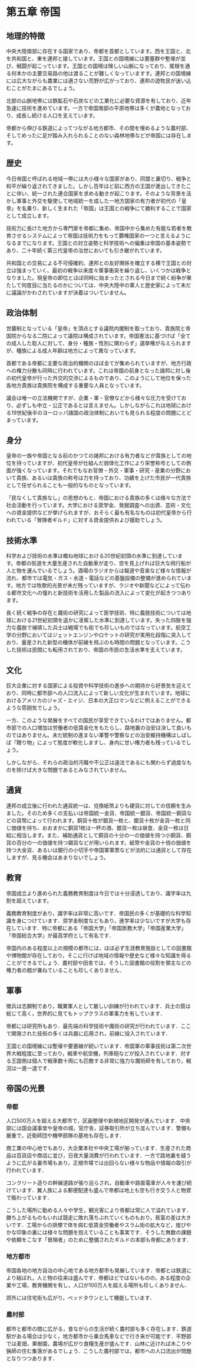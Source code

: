   
  
# 第五章 帝国  
  
## 地理的特徴  
  
中央大陸南部に存在する国家であり、帝都を首都としています。西を王国と、北を共和国と、東を連邦と接しています。王国との国境線には要塞群や塹壕が並び、戦闘が起こっています。王国との国境は険しい山脈になっており、尾根を通る何本かの主要交易路の他は渡ることが難しくなっていますす。連邦との国境線には広大ながらも農業には適さない荒野が広がっており、連邦の遊牧民が迷い込むことがたまにあるでしょう。  
  
北部の山脈地帯には鉄鉱石や石炭などの工業化に必要な資源を有しており、近年急速に技術を進めています。一方で帝国南部の平原地帯は多くが農地となっており、成長し続ける人口を支えています。  
  
帝都から伸びる鉄道によってつながる地方都市、その間を埋めるような農村部、そしてめったに足が踏み入れられることのない森林地帯などが帝国には存在します。  
  
## 歴史  
  
今日帝国と呼ばれる地域一帯には大小様々な国家があり、同盟と裏切り、戦争と和平が繰り返されてきました。しかし百年ほど前に西方の王国が進出してきたことに伴い、統一された連合国家を求める動きが起こります。そのような背景を活かし軍事と外交を駆使して地域統一を成した一地方国家の有力者が初代の「皇帝」を名乗り、新しく生まれた「帝国」は王国との戦争にて勝利することで国家として成立します。  
  
技術力に長けた地方から専門家を帝都に集め、帝国中から集めた有能な若者を教育させるシステムによって帝国は技術力をもって覇権国家の一つと言えるようになるまでになります。王国との対立姿勢と科学技術への偏重は帝国の基本姿勢であり、二十年続く第三代皇帝の治世においても引き継がれています。  
  
共和国との交易による不可侵確約、連邦との友好関係を確立する横で王国との対立は強まっていく、最初の戦争以来度々軍事衝突を繰り返し、いくつかは戦争となりました。現皇帝の即位とほぼ同時に始まったとされる今日まで続く紛争が果たして何度目に当たるのかについては、中央大陸中の軍人と歴史家によって未だに議論がかわされていますが決着はついていません。  
  
## 政治体制  
  
世襲制となっている「皇帝」を頂点とする議院内閣制を取っており、貴族院と帝国院からなる二院によって議院は構成されています。帝国憲法に基づけば「全ての成人した聡人に対して、身分・種族・性別に関わらず」選挙権が与えられますが、種族による成人年齢は地方によって異なっています。  
  
首都である帝都に主要な政治的機関のほぼ全てが集められていますが、地方行政への権力分散も同時に行われています。これは帝国の前身となった諸邦に対し後の初代皇帝が行った外交的交渉によるものであり、このようにして地位を保った各地方貴族は貴族院を構成する重要な人員となっています。  
  
議会は唯一の立法機関ですが、企業・軍・官僚などから様々な圧力を受けており、必ずしも中立・公正であるとは言えません。しかしながらこれは地球における19世紀後半のヨーロッパ諸国の政治体制においても見られる程度の問題にとどまっています。  
  
## 身分  
皇帝の一族や帝国となる前のかつての諸邦における有力者などが貴族としての地位を持っていますが、初代皇帝が仕組んだ弱体化工作により栄誉称号としての側面が強くなっています。それでもなお官僚・外交・軍事・研究・産業の分野において貴族、あるいは貴族の称号は力を持っており、功績を上げた市民が一代貴族として任ぜられることも一般的なものとなっています。  
  
「民なくして貴族なし」の思想のもと、帝国における貴族の多くは様々な方法で社会活動を行っています。大学における奨学金、発掘調査への出資、芸術・文化への資金提供などが挙げられますが、おそらく最も有名なものは初代皇帝から行われている「冒険者ギルド」に対する資金提供および援助でしょう。  
  
## 技術水準  
  
科学および技術の水準は概ね地球における20世紀初頭の水準に到達しています。帝都の街道を大量生産された自動車が走り、空を見上げれば巨大な飛行船が人と物を運んでいるでしょう。酒場のラジオからは報道や音楽など様々な情報が流れ、都市では電気・ガス・水道・電話などの基盤設備の整備が進められています。地方では牧歌的光景が未だ残っていますが、ラジオや新聞などによって伝わる都市文化への憧れと新技術を活用した製品の流入によって変化が起きつつあります。  
  
長く続く戦争の存在と魔術の研究によって医学技術、特に義肢技術については地球における21世紀初頭を遥かに凌駕した水準に到達しています。失った四肢を強力な義肢で補填した兵士は戦場でも街でも珍しいものではなっています。航空工学の分野においてはジェットエンジンやロケットの研究が実用化段階に突入しており、量産された新型の機体が前線を飛ぶのも時間の問題となっています。こうした技術は民間にも転用されており、帝国の市民の生活水準を支えています。  
  
## 文化  
  
巨大企業に対する国家による投資や科学技術の進歩への期待から好景気を迎えており、同時に都市部への人口流入によって新しい文化が生まれています。地球におけるアメリカのジャズ・エイジ、日本の大正ロマンなどに例えることができるような雰囲気でしょう。  
  
一方、このような発展をすべての国民が享受できているわけではありません。都市部での人口増加は労働者の低賃金化をもたらし、路地裏の治安は決して良いものではありません。未だ統制の進まない軍警や警察などの治安維持機構はしばしば「贈り物」によって態度が軟化しますし、身内に甘い権力者も残っているでしょう。  
  
しかしながら、それらの政治的汚職や不公正は違法であるにも関わらず過度なものを除けば大きな問題であるとみなされていません。  
  
## 通貨  
  
連邦の成立後に行われた通貨統一は、兌換紙幣よりも硬貨に対しての信頼を生みました。そのため多くの支払いは帝国統一金貨、帝国統一銀貨、帝国統一銅貨などの貨幣によって行われます。銅貨十枚が銀貨一枚と、銀貨十枚が金貨一枚と同じ価値を持ち、おおまかに銅貨1枚は一杯の酒、銀貨一枚は昼食、金貨一枚は日給に相当します。また、補助通貨として銅貨の十分の一の価値を持つ小銅貨、銅貨の百分の一の価値を持つ錫貨などが用いられます。紙幣や金貨の十倍の価値を持つ大金貨、あるいは銀行の小切手や帝国軍軍票などが法的には通貨として存在しますが、見る機会はあまりないでしょう。  
  
## 教育  
  
帝国成立より進められた義務教育制度は今日では十分浸透しており、識字率は九割を超えています。  
  
  
  
義務教育制度があり，識字率は非常に高いです．帝国民の多くが基礎的な科学知識を身につけています．奨学金制度などもあり，進学率は少ないですが大学も存在しています．特に帝都にある「帝国大学」「帝国医務大学」「帝国産業大学」「帝国総合大学」が最高学府として有名です．  
  
帝国内のある程度以上の規模の都市には，ほぼ必ず生涯教育施設としての図書館や博物館が存在しており，そこに行けば地域の情報や歴史など様々な知識を得ることができるでしょう．農村部や田舎では，そうした図書館の役割を領主などの権力者の館が兼ねていることも珍しくありません．  
  
## 軍事  
  
徴兵は志願制であり，職業軍人として厳しい訓練が行われています．兵士の質は総じて高く，世界的に見てもトップクラスの軍事力を有しています．  
  
帝都には研究所もあり．最先端の科学技術や魔術の研究が行われています．ここで開発された技術の多くは兵器に応用され，前線に投入されています．  
  
王国との国境線には塹壕や要塞線が続いています．帝国軍の軍事技術は第二次世界大戦程度に至っており，戦車や航空機，列車砲などが投入されています．対する王国側は個人で戦車数十両にも匹敵する非常に強力な魔術師を有しており，戦況は一進一退です．  
  
## 帝国の光景  
  
### 帝都  
  
人口500万人を超える大都市で，区画整理や新規地区開発が進んでいます．中央部には国会議事堂や皇帝の城，官庁舎，証券取引所が立ち並んでいます．警備も厳重で，近衛師団や機甲部隊の基地も存在します．  
  
商工業の中心地でもあり，大企業本社や中央工場が揃っています．生産された商品は百貨店や商店に並び，日夜大量消費が行われています．一方で路地裏を縫うように広がる裏市場もあり，正規市場では出回らない様々な物品や情報の取引が行われています．  
  
コンクリート造りの幹線道路が張り巡らされ，自動車や路面電車が人々を運び続けています．翼人族による郵便配達も盛んで帝都は地上も空も行き交う人と物資で賑わっています．  
  
こうした場所に勤める人々や学生，観光客により帝都は常に人で溢れています．勝ち上がるものもいれば競走に敗れ落ちぶれていくものもおり，貧富の差は大きいです．工場からの排煙で体を病む低賃金労働者やスラム街の拡大など，煌びやかな印象の裏には様々な問題を抱えていることも事実です．そうした無数の課題や依頼をこなす「冒険者」のために整備されたギルドの本部も帝都にあります．  
  
### 地方都市  
  
帝国各地の地方自治の中心地である地方都市も発展しています．帝都とは鉄道により結ばれ，人と物の往来は盛んです．帝都ほどではないものの，ある程度の企業や工場，教育機関を有し，人口が100万人を超える場所も珍しくありません．  
  
郊外には住宅街も広がり，ベッドタウンとして機能しています．  
  
### 農村部  
  
都市と都市の間に広がる，昔ながらの生活が続く農村部も多く存在します．鉄道駅がある場合は少なく，地方都市から乗合馬車などで行き来が可能です．平野部では麦畑，果樹園，農場が広がり食糧生産が盛んです．山林に近ければ木こりや猟師の住む集落があるでしょう．こうした農村部では，都市への人口流出が問題となりつつあります．  
  
  
  
